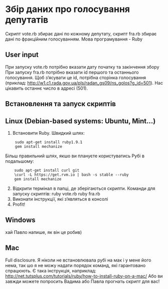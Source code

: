 Збір даних про голосування депутатів
======================================
Скрипт vote.rb збирає дані по кожному депутату, скрипт fra.rb збирає дані по фракційним голосуванням.
Мова програмування - Ruby

User input
----------
При запуску vote.rb потрібно вказати дату початку та закінчення збору
При запуску fra.rb потрібно вказати id першого та останнього голосування. Щоб з’ясувати це id, потрібна сторінка голосування (приклад: http://w1.c1.rada.gov.ua/pls/radan_gs09/ns_golos?g_id=501). Нас цікавить останнє число в адресі (501). 

Встановлення та запуск скриптів
-------------------------------
Linux (Debian-based systems: Ubuntu, Mint...)
-----
1. Встановити Ruby.
Швидкий шлях:

        sudo apt-get install ruby1.9.1
        gem install mechanize

Більш правильний шлях, якшо ви плануєте користуватись Рубі в подальшому:

        sudo apt-get install curl git
        \curl -L https://get.rvm.io | bash -s stable --ruby
        gem install mechanize

2. Відкрити термінал в папці, де зберігаються скрипти. 
Команди для запуску скриптів:
    ruby vote.rb
    ruby fra.rb
3. Виконати інструкції, які з’являться в консолі
4. Profit!

Windows
-------
хай Павло напише, як він це робив)

Mac
---
Full disclosure. Я ніколи не встановлювала рубі на мак і у мене його нема, так шо я не можу надати порядок команд, які гарантовано спрацюють. 
Є така інструкція, наприклад: http://net.tutsplus.com/tutorials/ruby/how-to-install-ruby-on-a-mac/
Або ви завжди можете попросить Вадима або Павла прогнать скрипт для вас!






